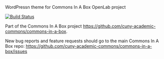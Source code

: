 WordPressn theme for Commons In A Box OpenLab project

[![Build Status](https://travis-ci.org/cuny-academic-commons/cbox-openlab-core.svg?branch=1.2.x)](https://travis-ci.org/cuny-academic-commons/cbox-openlab-core)

Part of the Commons In A Box project https://github.com/cuny-academic-commons/commons-in-a-box.

New bug reports and feature requests should go to the main Commons In A Box repo: https://github.com/cuny-academic-commons/commons-in-a-box/issues
